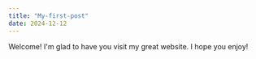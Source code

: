 ```yaml
---
title: "My-first-post"
date: 2024-12-12
---
```

Welcome! I'm glad to have you visit my great website. I hope you enjoy!
